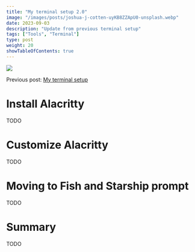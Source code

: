 ```yaml
---
title: "My terminal setup 2.0"
image: "/images/posts/joshua-j-cotten-uyKB8ZZApU0-unsplash.webp"
date: 2023-09-03
description: "Update from previous terminal setup"
tags: ["Tools", "Terminal"]
type: post
weight: 20
showTableOfContents: true
---
```


![](/images/posts/joshua-j-cotten-uyKB8ZZApU0-unsplash.webp)

Previous post: [My terminal setup](/posts/my_terminal_setup)

# Install Alacritty
TODO

# Customize Alacritty
TODO

# Moving to Fish and Starship prompt
TODO

# Summary
TODO
